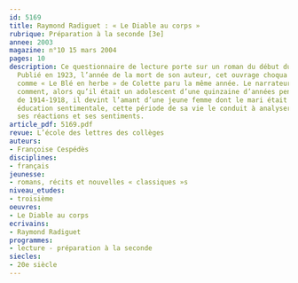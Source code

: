 ```yaml
---
id: 5169
title: Raymond Radiguet : « Le Diable au corps »
rubrique: Préparation à la seconde [3e]
annee: 2003
magazine: n°10 15 mars 2004
pages: 10
description: Ce questionnaire de lecture porte sur un roman du début du XXe siècle.
  Publié en 1923, l’année de la mort de son auteur, cet ouvrage choqua l’opinion,
  comme « Le Blé en herbe » de Colette paru la même année. Le narrateur y raconte
  comment, alors qu’il était un adolescent d’une quinzaine d’années pendant la guerre
  de 1914-1918, il devint l’amant d’une jeune femme dont le mari était au front. Véritable
  éducation sentimentale, cette période de sa vie le conduit à analyser ses goûts,
  ses réactions et ses sentiments.
article_pdf: 5169.pdf
revue: L’école des lettres des collèges
auteurs:
- Françoise Cespédès
disciplines:
- français
jeunesse:
- romans, récits et nouvelles « classiques »s
niveau_etudes:
- troisième
oeuvres:
- Le Diable au corps
ecrivains:
- Raymond Radiguet
programmes:
- lecture - préparation à la seconde
siecles:
- 20e siècle
---
```

